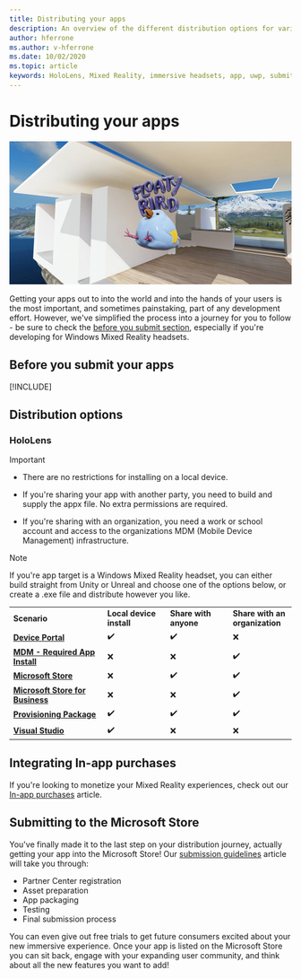 ```yaml
---
title: Distributing your apps
description: An overview of the different distribution options for various supported platforms and publishing stores. 
author: hferrone
ms.author: v-hferrone
ms.date: 10/02/2020
ms.topic: article
keywords: HoloLens, Mixed Reality, immersive headsets, app, uwp, submit, submission, filters, metadata, system requirements, keywords, wack, certification, package, appx, merchandising
---
```



# Distributing your apps

![Floaty bird 3D app lancher in WMR home](images/20171016-151526-mixedreality1-1200px-1000px.jpg)

Getting your apps out to into the world and into the hands of your users is the most important, and sometimes painstaking, part of any development effort. However, we've simplified the process into a journey for you to follow - be sure to check the [before you submit section](#before-you-submit-your-apps), especially if you're developing for Windows Mixed Reality headsets. 

## Before you submit your apps

[!INCLUDE[](includes/before-submission.md)]

## Distribution options

### HoloLens

> [!IMPORTANT]
> * There are no restrictions for installing on a local device.
> 
> * If you're sharing your app with another party, you need to build and supply the appx file. No extra permissions are required.
> 
> * If you're sharing with an organization, you need a work or school account and access to the organizations MDM (Mobile Device Management) infrastructure. 

> [!NOTE]
> If you're app target is a Windows Mixed Reality headset, you can either build straight from Unity or Unreal and choose one of the options below, or create a .exe file and distribute however you like. 

<table>
<colgroup>
    <col width="33%" />
    <col width="22%" />
    <col width="22%" />
    <col width="22%" />
</colgroup>
<tr>
    <td><strong>Scenario</strong></td>
    <td><strong>Local device install</strong></td>
    <td><strong>Share with anyone</strong></td>
    <td><strong>Share with an organization</strong></td>
</tr>
<!-- <tr>
    <td><a href="https://docs.microsoft.com/hololens/app-deploy-app-installer"><strong>App Installer</strong></a></td>
    <td>✔️</td>
    <td>✔️</td>
    <td>❌</td>
</tr> -->
<!-- <tr>
    <td><a href="https://docs.microsoft.com/hololens/app-deploy-app-installer"><strong>Company Portal</strong></a></td>
    <td>❌</td>
    <td>❌</td>
    <td>✔️</td>
</tr> -->
<tr>
    <td><a href="https://docs.microsoft.com/hololens/holographic-custom-apps#installing-an-application-package-with-the-device-portal"><strong>Device Portal</strong></a></td>
    <td>✔️</td>
    <td>✔️</td>
    <td>❌</td>
</tr>
<tr>
    <td><a href="https://docs.microsoft.com/hololens/app-deploy-intune"><strong>MDM - Required App Install</strong></a></td>
    <td>❌</td>
    <td>❌</td>
    <td>✔️</td>
</tr>
<tr>
    <td><a href="submitting-an-app-to-the-microsoft-store.md"><strong>Microsoft Store</strong></a></td>
    <td>❌</td>
    <td>✔️</td>
    <td>✔️</td>
</tr>
<tr>
    <td><a href="https://docs.microsoft.com/hololens/app-deploy-store-business"><strong>Microsoft Store for Business</strong></a></td>
    <td>❌</td>
    <td>❌</td>
    <td>✔️</td>
</tr>
<tr>
    <td><a href="https://docs.microsoft.com/hololens/app-deploy-provisioning-package"><strong>Provisioning Package</strong></a></td>
    <td>✔️</td>
    <td>✔️</td>
    <td>✔️</td>
</tr>
<tr>
    <td><a href="https://docs.microsoft.com/hololens/holographic-custom-apps#deploying-from-microsoft-visual-studio-2015"><strong>Visual Studio</strong></a></td>
    <td>✔️</td>
    <td>❌</td>
    <td>❌</td>
</tr>
</table>

## Integrating In-app purchases

If you're looking to monetize your Mixed Reality experiences, check out our [In-app purchases](in-app-purchases.md) article.

## Submitting to the Microsoft Store

You've finally made it to the last step on your distribution journey, actually getting your app into the Microsoft Store! Our [submission guidelines](submitting-an-app-to-the-microsoft-store.md) article will take you through: 

* Partner Center registration 
* Asset preparation
* App packaging
* Testing
* Final submission process

You can even give out free trials to get future consumers excited about your new immersive experience. Once your app is listed on the Microsoft Store you can sit back, engage with your expanding user community, and think about all the new features you want to add!